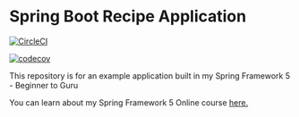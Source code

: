 # Spring Boot Recipe Application

[![CircleCI](https://circleci.com/gh/jamesbiswell/spring5-recipe-app/tree/master.svg?style=svg)](https://circleci.com/gh/jamesbiswell/spring5-recipe-app/tree/master)

[![codecov](https://codecov.io/gh/jamesbiswell/spring5-recipe-app/branch/master/graph/badge.svg?token=P7WCKP1SO9)](https://codecov.io/gh/jamesbiswell/spring5-recipe-app)

This repository is for an example application built in my Spring Framework 5 - Beginner to Guru

You can learn about my Spring Framework 5 Online course [here.](https://go.springframework.guru/spring-framework-5-online-course)
